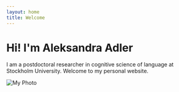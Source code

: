 ```yaml
---
layout: home
title: Welcome
---
```


# Hi! I'm Aleksandra Adler

I am a postdoctoral researcher in cognitive science of language at Stockholm University.
Welcome to my personal website.

![My Photo](https://github.com/adlerowa/aleksandraadler/edit/main/adler_tolk.jpg)

